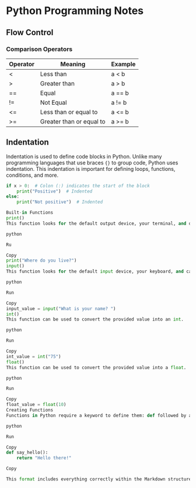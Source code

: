 # Python Programming Notes

## Flow Control

### Comparison Operators

| Operator | Meaning   | Example   |
|----------|-----------|-----------|
| <        | Less than | a < b     |
| >        | Greater than | a > b   |
| ==       | Equal     | a == b    |
| !=       | Not Equal | a != b    |
| <=       | Less than or equal to | a <= b |
| >=       | Greater than or equal to | a >= b |

## Indentation

Indentation is used to define code blocks in Python. Unlike many programming languages that use braces `{}` to group code, Python uses indentation. This indentation is important for defining loops, functions, conditions, and more.

```python
if x > 0:  # Colon (:) indicates the start of the block
    print("Positive")  # Indented
else:
    print("Not positive")  # Indented

Built-in Functions
print()
This function looks for the default output device, your terminal, and displays the value passed to it.

python

Ru

Copy
print("Where do you live?")
input()
This function looks for the default input device, your keyboard, and captures the value. This value can then be assigned to a variable.

python

Run

Copy
input_value = input("What is your name? ")
int()
This function can be used to convert the provided value into an int.

python

Run

Copy
int_value = int("75")
float()
This function can be used to convert the provided value into a float.

python

Run

Copy
float_value = float(10)
Creating Functions
Functions in Python require a keyword to define them: def followed by an identifier (a name) that forms the function signature. The body of the function contains the code to run when the function is called.

python

Run

Copy
def say_hello():
    return "Hello there!"

Copy

This format includes everything correctly within the Markdown structure. You can save this as a `.md` file for your notes!